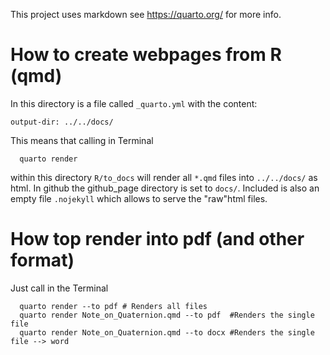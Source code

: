 This project uses markdown see https://quarto.org/ for more info. 

# How to create webpages from R (qmd)

In this directory is a file called `_quarto.yml` with the content:

```
output-dir: ../../docs/
```

This means that calling  in Terminal
```
  quarto render 
```
within this directory `R/to_docs` will render all `*.qmd` files into `../../docs/` as html. In github the github_page directory is set to `docs/`. Included is also an empty file `.nojekyll` which allows to serve the "raw"html files.

# How top render into pdf (and other format)
Just call in the Terminal
```
  quarto render --to pdf # Renders all files
  quarto render Note_on_Quaternion.qmd --to pdf  #Renders the single file 
  quarto render Note_on_Quaternion.qmd --to docx #Renders the single file --> word
```
